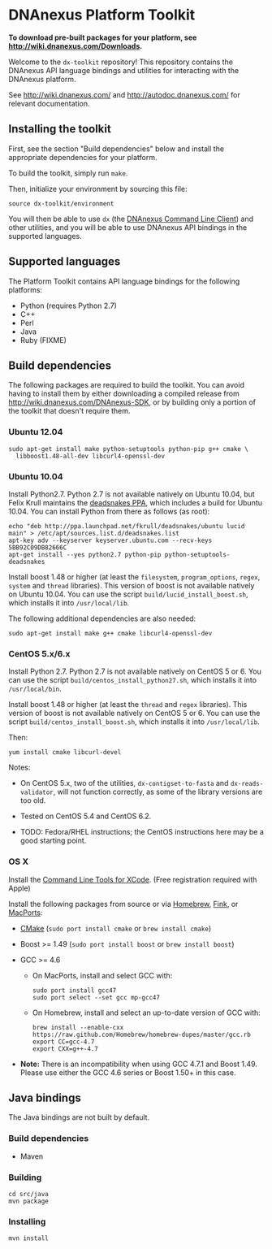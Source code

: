 DNAnexus Platform Toolkit
=========================

**To download pre-built packages for your platform, see http://wiki.dnanexus.com/Downloads.**

Welcome to the `dx-toolkit` repository! This repository contains the DNAnexus
API language bindings and utilities for interacting with the DNAnexus platform.

See http://wiki.dnanexus.com/ and http://autodoc.dnanexus.com/ for relevant
documentation.

Installing the toolkit
----------------------

First, see the section "Build dependencies" below and install the appropriate
dependencies for your platform.

To build the toolkit, simply run ```make```.

Then, initialize your environment by sourcing this file:

```
source dx-toolkit/environment
```

You will then be able to use ```dx``` (the [DNAnexus Command Line
Client](http://wiki.dnanexus.com/Command-Line-Client/Quickstart)) and other
utilities, and you will be able to use DNAnexus API bindings in the supported
languages.

Supported languages
-------------------

The Platform Toolkit contains API language bindings for the following
platforms:

* Python (requires Python 2.7)
* C++
* Perl
* Java
* Ruby (FIXME)

Build dependencies
------------------

The following packages are required to build the toolkit. You can avoid having
to install them by either downloading a compiled release from
http://wiki.dnanexus.com/DNAnexus-SDK, or by building only a portion of the
toolkit that doesn't require them.

### Ubuntu 12.04

    sudo apt-get install make python-setuptools python-pip g++ cmake \
      libboost1.48-all-dev libcurl4-openssl-dev

### Ubuntu 10.04

Install Python2.7. Python 2.7 is not available natively on Ubuntu 10.04, but
Felix Krull maintains the [deadsnakes
PPA](https://launchpad.net/~fkrull/+archive/deadsnakes), which includes a build
for Ubuntu 10.04. You can install Python from there as follows (as root):

    echo "deb http://ppa.launchpad.net/fkrull/deadsnakes/ubuntu lucid main" > /etc/apt/sources.list.d/deadsnakes.list
    apt-key adv --keyserver keyserver.ubuntu.com --recv-keys 5BB92C09DB82666C
    apt-get install --yes python2.7 python-pip python-setuptools-deadsnakes

Install boost 1.48 or higher (at least the ```filesystem```,
```program_options```, ```regex```, ```system``` and ```thread``` libraries).
This version of boost is not available natively on Ubuntu 10.04. You can use
the script ```build/lucid_install_boost.sh```, which installs it
into ```/usr/local/lib```.

The following additional dependencies are also needed:

    sudo apt-get install make g++ cmake libcurl4-openssl-dev

### CentOS 5.x/6.x

Install Python 2.7. Python 2.7 is not available natively on CentOS 5 or 6. You
can use the script ```build/centos_install_python27.sh```, which installs it
into ```/usr/local/bin```.

Install boost 1.48 or higher (at least the ```thread``` and ```regex```
libraries). This version of boost is not available natively on CentOS 5 or 6.
You can use the script ```build/centos_install_boost.sh```, which installs it
into ```/usr/local/lib```.

Then:

    yum install cmake libcurl-devel

Notes:

  - On CentOS 5.x, two of the utilities, ```dx-contigset-to-fasta``` and
    ```dx-reads-validator```, will not function correctly, as some of the
    library versions are too old.

  - Tested on CentOS 5.4 and CentOS 6.2.

  - TODO: Fedora/RHEL instructions; the CentOS instructions here may be a good
    starting point.

### OS X

Install the [Command Line Tools for XCode](http://wiki.dnanexus.com/DNAnexus-SDK). (Free registration required with Apple)

Install the following packages from source or via [Homebrew](http://mxcl.github.com/homebrew/), [Fink](http://www.finkproject.org/), or [MacPorts](http://www.macports.org/):

* [CMake](http://www.cmake.org/cmake/resources/software.html) (```sudo port install cmake``` or ```brew install cmake```)
* Boost >= 1.49 (```sudo port install boost``` or ```brew install boost```)
* GCC >= 4.6
    * On MacPorts, install and select GCC with:

        ```
        sudo port install gcc47
        sudo port select --set gcc mp-gcc47
        ```

    * On Homebrew, install and select an up-to-date version of GCC with:

        ```
        brew install --enable-cxx https://raw.github.com/Homebrew/homebrew-dupes/master/gcc.rb
        export CC=gcc-4.7
        export CXX=g++-4.7
        ```

* **Note:** There is an incompatibility when using GCC 4.7.1 and Boost 1.49.
  Please use either the GCC 4.6 series or Boost 1.50+ in this case.

Java bindings
-------------

The Java bindings are not built by default.

### Build dependencies

* Maven

### Building

    cd src/java
    mvn package

### Installing

    mvn install
